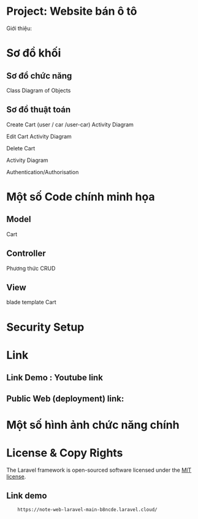 # Project: Website bán ô tô
Giới thiệu:

# Sơ đồ khối

## Sơ đồ chức năng

Class Diagram of Objects

## Sơ đồ thuật toán

Create Cart (user / car /user-car)
Activity Diagram

Edit Cart
Activity Diagram

Delete Cart

Activity Diagram

Authentication/Authorisation


# Một số Code chính minh họa

## Model
Cart
## Controller
Phương thức CRUD

## View
blade template Cart

# Security Setup

# Link
## Link Demo : Youtube link
## Public Web (deployment) link: 

# Một số hình ảnh chức năng chính



# License & Copy Rights

The Laravel framework is open-sourced software licensed under the [MIT license](https://opensource.org/licenses/MIT).


## Link demo
```
    https://note-web-laravel-main-b8ncde.laravel.cloud/
```

